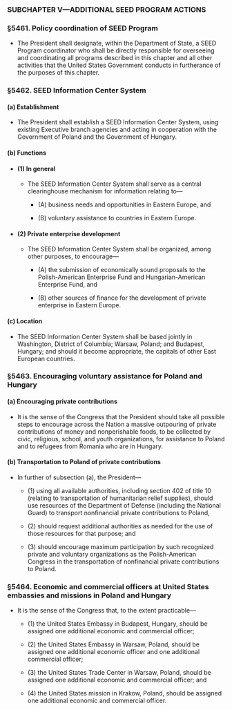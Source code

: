 ### SUBCHAPTER V—ADDITIONAL SEED PROGRAM ACTIONS

### §5461. Policy coordination of SEED Program
* The President shall designate, within the Department of State, a SEED Program coordinator who shall be directly responsible for overseeing and coordinating all programs described in this chapter and all other activities that the United States Government conducts in furtherance of the purposes of this chapter.

### §5462. SEED Information Center System
#### (a) Establishment
* The President shall establish a SEED Information Center System, using existing Executive branch agencies and acting in cooperation with the Government of Poland and the Government of Hungary.

#### (b) Functions
* #### (1) In general
  * The SEED Information Center System shall serve as a central clearinghouse mechanism for information relating to—

    * (A) business needs and opportunities in Eastern Europe, and

    * (B) voluntary assistance to countries in Eastern Europe.

* #### (2) Private enterprise development
  * The SEED Information Center System shall be organized, among other purposes, to encourage—

    * (A) the submission of economically sound proposals to the Polish-American Enterprise Fund and Hungarian-American Enterprise Fund, and

    * (B) other sources of finance for the development of private enterprise in Eastern Europe.

#### (c) Location
* The SEED Information Center System shall be based jointly in Washington, District of Columbia; Warsaw, Poland; and Budapest, Hungary; and should it become appropriate, the capitals of other East European countries.

### §5463. Encouraging voluntary assistance for Poland and Hungary
#### (a) Encouraging private contributions
* It is the sense of the Congress that the President should take all possible steps to encourage across the Nation a massive outpouring of private contributions of money and nonperishable foods, to be collected by civic, religious, school, and youth organizations, for assistance to Poland and to refugees from Romania who are in Hungary.

#### (b) Transportation to Poland of private contributions
* In further of subsection (a), the President—

  * (1) using all available authorities, including section 402 of title 10 (relating to transportation of humanitarian relief supplies), should use resources of the Department of Defense (including the National Guard) to transport nonfinancial private contributions to Poland,

  * (2) should request additional authorities as needed for the use of those resources for that purpose; and

  * (3) should encourage maximum participation by such recognized private and voluntary organizations as the Polish-American Congress in the transportation of nonfinancial private contributions to Poland.

### §5464. Economic and commercial officers at United States embassies and missions in Poland and Hungary
* It is the sense of the Congress that, to the extent practicable—

  * (1) the United States Embassy in Budapest, Hungary, should be assigned one additional economic and commercial officer;

  * (2) the United States Embassy in Warsaw, Poland, should be assigned one additional economic officer and one additional commercial officer;

  * (3) the United States Trade Center in Warsaw, Poland, should be assigned one additional economic and commercial officer; and

  * (4) the United States mission in Krakow, Poland, should be assigned one additional economic and commercial officer.